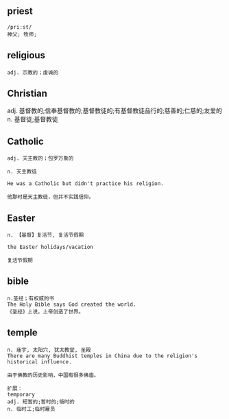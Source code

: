 ## priest
```
/priːst/
神父; 牧师;
```

## religious
```
adj. 宗教的；虔诚的
```

## Christian
adj. 基督教的;信奉基督教的;基督教徒的;有基督教徒品行的;慈善的;仁慈的;友爱的
n. 基督徒;基督教徒

## Catholic
```
adj. 天主教的；包罗万象的

n. 天主教徒

He was a Catholic but didn't practice his religion.

他那时是天主教徒，但并不实践信仰。
```

## Easter
```
n. 【基督】复活节, 复活节假期

the Easter holidays/vacation

复活节假期
```

## bible
```
n.圣经；有权威的书
The Holy Bible says God created the world.
《圣经》上说，上帝创造了世界。
```

## temple
```
n. 庙宇, 太阳穴, 犹太教堂, 圣殿
There are many Buddhist temples in China due to the religion's historical influence.

由于佛教的历史影响，中国有很多佛庙。

扩展：
temporary
adj. 短暂的;暂时的;临时的
n. 临时工;临时雇员
```